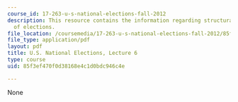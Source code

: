 ```yaml
---
course_id: 17-263-u-s-national-elections-fall-2012
description: This resource contains the information regarding structural determinants
  of elections.
file_location: /coursemedia/17-263-u-s-national-elections-fall-2012/85f3ef470f0d38168e4c1d0bdc946c4e_MIT17_263F12_lec6.pdf
file_type: application/pdf
layout: pdf
title: U.S. National Elections, Lecture 6
type: course
uid: 85f3ef470f0d38168e4c1d0bdc946c4e

---
```

None